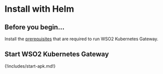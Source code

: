 # Install with Helm

## Before you begin...

Install the <a href="../../setup/prerequisites#prerequisites" target="_blank">prerequisites</a>  that are required to run WSO2 Kubernetes Gateway.

## Start WSO2 Kubernetes Gateway

{!includes/start-apk.md!}